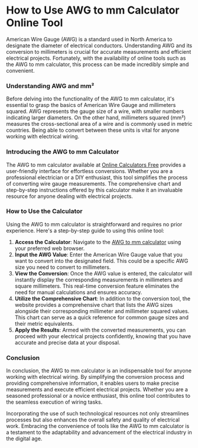 How to Use AWG to mm Calculator Online Tool
===========================================

American Wire Gauge (AWG) is a standard used in North America to designate the diameter of electrical conductors. Understanding AWG and its conversion to millimeters is crucial for accurate measurements and efficient electrical projects. Fortunately, with the availability of online tools such as the AWG to mm calculator, this process can be made incredibly simple and convenient.

### Understanding AWG and mm²

Before delving into the functionality of the AWG to mm calculator, it's essential to grasp the basics of American Wire Gauge and millimeters squared. AWG represents the gauge size of a wire, with smaller numbers indicating larger diameters. On the other hand, millimeters squared (mm²) measures the cross-sectional area of a wire and is commonly used in metric countries. Being able to convert between these units is vital for anyone working with electrical wiring.

### Introducing the AWG to mm Calculator

The AWG to mm calculator available at [Online Calculators Free](https://www.onlinecalculatorsfree.com/tools/awg-to-mm-calculator.html) provides a user-friendly interface for effortless conversions. Whether you are a professional electrician or a DIY enthusiast, this tool simplifies the process of converting wire gauge measurements. The comprehensive chart and step-by-step instructions offered by this calculator make it an invaluable resource for anyone dealing with electrical projects.

### How to Use the Calculator

Using the AWG to mm calculator is straightforward and requires no prior experience. Here's a step-by-step guide to using this online tool:

1. **Access the Calculator**: Navigate to the [AWG to mm calculator](https://www.onlinecalculatorsfree.com/tools/awg-to-mm-calculator.html) using your preferred web browser.
2. **Input the AWG Value**: Enter the American Wire Gauge value that you want to convert into the designated field. This could be a specific AWG size you need to convert to millimeters.
3. **View the Conversion**: Once the AWG value is entered, the calculator will instantly display the corresponding measurements in millimeters and square millimeters. This real-time conversion feature eliminates the need for manual calculations and ensures accuracy.
4. **Utilize the Comprehensive Chart**: In addition to the conversion tool, the website provides a comprehensive chart that lists the AWG sizes alongside their corresponding millimeter and millimeter squared values. This chart can serve as a quick reference for common gauge sizes and their metric equivalents.
5. **Apply the Results**: Armed with the converted measurements, you can proceed with your electrical projects confidently, knowing that you have accurate and precise data at your disposal.

### Conclusion

In conclusion, the AWG to mm calculator is an indispensable tool for anyone working with electrical wiring. By simplifying the conversion process and providing comprehensive information, it enables users to make precise measurements and execute efficient electrical projects. Whether you are a seasoned professional or a novice enthusiast, this online tool contributes to the seamless execution of wiring tasks.

Incorporating the use of such technological resources not only streamlines processes but also enhances the overall safety and quality of electrical work. Embracing the convenience of tools like the AWG to mm calculator is a testament to the adaptability and advancement of the electrical industry in the digital age.